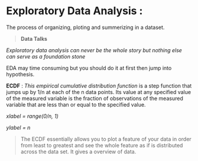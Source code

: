 **Exploratory Data Analysis :**
======
The process of organizing, ploting and summerizing in a dataset. 
> **Data Talks**

*Exploratory data analysis can never be the whole story but nothing else can serve as a foundation stone*

EDA may time consuming but you should do it at first then jump into hypothesis.  

**ECDF** :  *This empirical cumulative distribution function* is a step function that jumps up by 1/n at each of the n data points. Its value at any specified value of the measured variable is the fraction of observations of the measured variable that are less than or equal to the specified value.

*xlabel = range(0/n, 1)*

*ylabel = n*

> The ECDF essentially allows you to plot a feature of your data in order from least to greatest and see the whole feature as if is distributed across the data set. It gives a overview of data.
